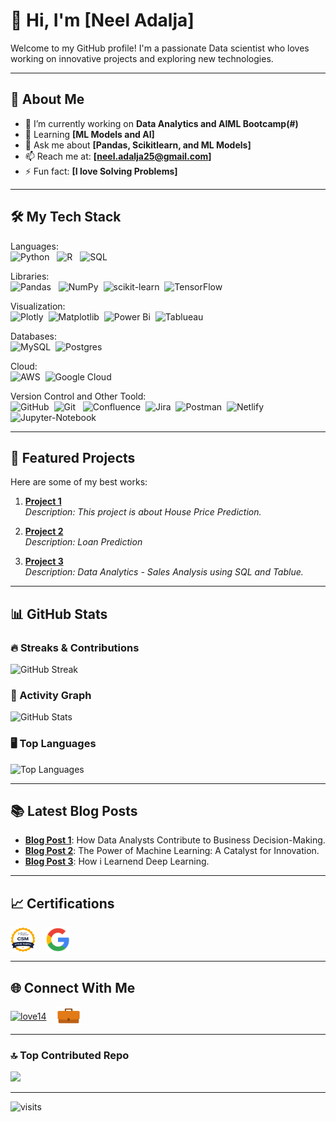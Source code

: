 # 👋 Hi, I'm [Neel Adalja]

Welcome to my GitHub profile! I'm a passionate Data scientist who loves working on innovative projects and exploring new technologies.

---

## 🌟 About Me
- 🔭 I’m currently working on **Data Analytics and AIML Bootcamp(#)**
- 🌱 Learning **[ML Models and AI]**
- 💬 Ask me about **[Pandas, Scikitlearn, and ML Models]**
- 📫 Reach me at: **[neel.adalja25@gmail.com]**
- ⚡ Fun fact: **[I love Solving Problems]**

---

## 🛠️ My Tech Stack
Languages:<br>
![Python](https://img.shields.io/badge/Python-3670A0?style=plastic&logo=python&logoColor=ffdd54) &nbsp;
![R](https://img.shields.io/badge/R-%23276DC3.svg?style=plastic&logo=r&logoColor=white) &nbsp;
![SQL](https://img.shields.io/badge/SQL-%23276DC3.svg?style=plastic&logo=SQL&logoColor=white) &nbsp;

Libraries:<br> 
![Pandas](https://img.shields.io/badge/Pandas-%23150458.svg?style=plastic&logo=pandas&logoColor=white) &nbsp;
![NumPy](https://img.shields.io/badge/Numpy-%23013243.svg?style=plastic&logo=numpy&logoColor=white)&nbsp;
![scikit-learn](https://img.shields.io/badge/Scikit--learn-%23F7931E.svg?style=plastic&logo=scikit-learn&logoColor=white)&nbsp;
![TensorFlow](https://img.shields.io/badge/TensorFlow-%23FF6F00.svg?style=plastic&logo=TensorFlow&logoColor=white) &nbsp;

Visualization:<br>
![Plotly](https://img.shields.io/badge/Plotly-%233F4F75.svg?style=plastic&logo=plotly&logoColor=white)&nbsp;
![Matplotlib](https://img.shields.io/badge/Matplotlib-%23ffffff.svg?style=plastic&logo=Matplotlib&logoColor=black)&nbsp;
![Power Bi](https://img.shields.io/badge/Power-BI-F2C811?style=plastic&logo=powerbi&logoColor=black)&nbsp;
![Tablueau](https://img.shields.io/badge/Tablueau-F2C811?style=plastic&logo=tablueau&logoColor=white)&nbsp;

Databases:<br>
![MySQL](https://img.shields.io/badge/mysql-4479A1.svg?style=plastic&logo=mysql&logoColor=white)&nbsp;
![Postgres](https://img.shields.io/badge/postgres-%23316192.svg?style=plastic&logo=postgresql&logoColor=white) &nbsp;

Cloud:<br>
![AWS](https://img.shields.io/badge/AWS-%23FF9900.svg?style=plastic&logo=amazon-aws&logoColor=white)&nbsp;
![Google Cloud](https://img.shields.io/badge/GoogleCloud-%234285F4.svg?style=plastic&logo=google-cloud&logoColor=white)&nbsp; 


Version Control and Other Toold:<br>
![GitHub](https://img.shields.io/badge/github-%23121011.svg?style=plastic&logo=github&logoColor=white)&nbsp;
![Git](https://img.shields.io/badge/git-%23F05033.svg?style=plastic&logo=git&logoColor=white) &nbsp;
![Confluence](https://img.shields.io/badge/confluence-%23172BF4.svg?style=plastic&logo=confluence&logoColor=white)&nbsp;
![Jira](https://img.shields.io/badge/jira-%230A0FFF.svg?style=plastic&logo=jira&logoColor=white)&nbsp;
![Postman](https://img.shields.io/badge/Postman-FF6C37?style=plastic&logo=postman&logoColor=white)&nbsp;
![Netlify](https://img.shields.io/badge/netlify-%23000000.svg?style=plastic&logo=netlify&logoColor=#00C7B7)&nbsp;
![Jupyter-Notebook](https://img.shields.io/badge/Jupyter-Notebook-%23000000.svg?style=plastic&logo=JupyterNb&logoColor=#00C7B7)&nbsp;


---

## 🚀 Featured Projects
Here are some of my best works:
1. [**Project 1**](https://github.com/neeladalja14/Ames_Housing_Project_ML)  
   _Description: This project is about House Price Prediction._

2. [**Project 2**](https://github.com/neeladalja14/EDA-_And_Feature_Engineering/tree/main/loan%20prediction)  
   _Description: Loan Prediction_

3. [**Project 3**](https://github.com/neeladalja14/SQL_Projects)  
   _Description: Data Analytics - Sales Analysis using SQL and Tablue._

---

## 📊 GitHub Stats

### 🔥 Streaks & Contributions
![GitHub Streak](https://github-readme-streak-stats.herokuapp.com/?user=neeladalja14&theme=dark)

### 🌟 Activity Graph
![GitHub Stats](https://github-readme-stats.vercel.app/api?username=neeladalja14&show_icons=true&theme=radical)

### 🖥️ Top Languages
![Top Languages](https://github-readme-stats.vercel.app/api/top-langs/?username=neeladalja14&layout=compact&theme=radical)

---

## 📚 Latest Blog Posts
- [**Blog Post 1**](https://www.linkedin.com/pulse/how-data-analysts-contribute-business-decision-making-neel-adalja-sktpe/?trackingId=r03FHrj%2BSCajju%2FX8ShxKA%3D%3D): How Data Analysts Contribute to Business Decision-Making.
- [**Blog Post 2**](https://www.linkedin.com/pulse/power-machine-learning-catalyst-innovation-neel-adalja-zeeae/?trackingId=PMN6sqJ8U3N5N26MFU5bRQ%3D%3D): The Power of Machine Learning: A Catalyst for Innovation.
- [**Blog Post 3**](#): How i Learnend Deep Learning.

---

## 📈 Certifications
<p align="left">
<a href="https://bcert.me/sfxjplkip" target="blank"><img align="center" src="https://github.com/neeladalja14/neeladalja14/blob/main/assets/csm.png" alt="Certified Scrum Master" height="40" width="40" /></a> &nbsp;&nbsp;
   <a href="https://www.coursera.org/account/accomplishments/specialization/Z24OOCET32BN" target="blank"><img align="center" src="https://github.com/neeladalja14/neeladalja14/blob/main/assets/google.png" alt="Google Data Analytics" height="40" width="40" /></a>

---

## 🌐 Connect With Me
<p align="left">
<a href="https://linkedin.com/in/neeladalja14" target="blank"><img align="center" src="https://raw.githubusercontent.com/rahuldkjain/github-profile-readme-generator/master/src/images/icons/Social/linked-in-alt.svg" alt="love14" height="30" width="40" /></a> &nbsp;&nbsp;
   <a href="https://www.iamneel.net" target="blank"><img align="center" src="https://github.com/neeladalja14/Dec25/blob/main/free-briefcase-icon-1965-thumb.png" alt="neeladalja14" height="30" width="40" /></a>

---

### 🔝 Top Contributed Repo
![](https://github-contributor-stats.vercel.app/api?username=neeladalja14&limit=5&theme=dark&combine_all_yearly_contributions=true)

---
![visits](https://visit-counter.vercel.app/counter.png?page=https%3A%2F%2Fgithub.com%2Fneeladalja14&s=40&c=00ff00&bg=00000000&no=2&ff=digi&tb=visitors%3A+&ta=)


<!-- [![](https://visitcount.itsvg.in/api?id=neeladalja14&icon=5&color=3)](https://visitcount.itsvg.in) -->

